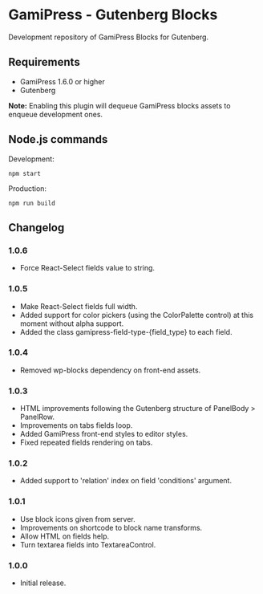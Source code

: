 # GamiPress - Gutenberg Blocks #

Development repository of GamiPress Blocks for Gutenberg.

## Requirements ##

- GamiPress 1.6.0 or higher
- Gutenberg

**Note:** Enabling this plugin will dequeue GamiPress blocks assets to enqueue development ones.

## Node.js commands ##

Development:
```
npm start
```

Production:
```
npm run build
```

## Changelog ##

### 1.0.6 ###

* Force React-Select fields value to string.

### 1.0.5 ###

* Make React-Select fields full width.
* Added support for color pickers (using the ColorPalette control) at this moment without alpha support.
* Added the class gamipress-field-type-{field_type} to each field.

### 1.0.4 ###

* Removed wp-blocks dependency on front-end assets.

### 1.0.3 ###

* HTML improvements following the Gutenberg structure of PanelBody > PanelRow.
* Improvements on tabs fields loop.
* Added GamiPress front-end styles to editor styles.
* Fixed repeated fields rendering on tabs.

### 1.0.2 ###

* Added support to 'relation' index on field 'conditions' argument.

### 1.0.1 ###

* Use block icons given from server.
* Improvements on shortcode to block name transforms.
* Allow HTML on fields help.
* Turn textarea fields into TextareaControl.

### 1.0.0 ###

* Initial release.